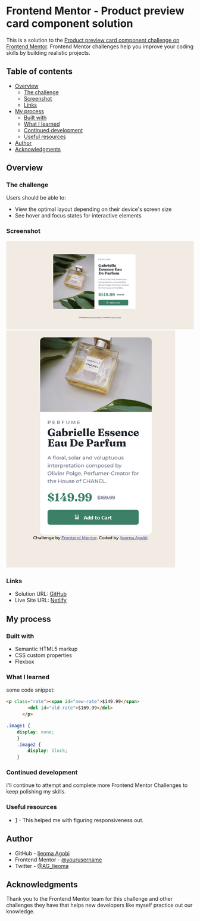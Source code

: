 # Frontend Mentor - Product preview card component solution

This is a solution to the [Product preview card component challenge on Frontend Mentor](https://www.frontendmentor.io/challenges/product-preview-card-component-GO7UmttRfa). Frontend Mentor challenges help you improve your coding skills by building realistic projects. 

## Table of contents

- [Overview](#overview)
  - [The challenge](#the-challenge)
  - [Screenshot](#screenshot)
  - [Links](#links)
- [My process](#my-process)
  - [Built with](#built-with)
  - [What I learned](#what-i-learned)
  - [Continued development](#continued-development)
  - [Useful resources](#useful-resources)
- [Author](#author)
- [Acknowledgments](#acknowledgments)


## Overview

### The challenge

Users should be able to:

- View the optimal layout depending on their device's screen size
- See hover and focus states for interactive elements

### Screenshot

![1](/images/Screenshot1.png)
![2](/images/Screenshot2.png)

### Links

- Solution URL: [GitHub](https://github.com/fremdie/product-preview-card)
- Live Site URL: [Netlify](https://splendorous-manatee-a5666c.netlify.app/)

## My process

### Built with

- Semantic HTML5 markup
- CSS custom properties
- Flexbox

### What I learned

some code snippet:
```html
<p class="rate"><span id="new-rate">$149.99</span>
        <del id="old-rate">$169.99</del>
      </p>
```

```css
.image1 {
    display: none;
    }
    .image2 {
        display: block;
    }
```


### Continued development

I'll continue to attempt and complete more Frontend Mentor Challenges to keep polishing my skills. 


### Useful resources

- [1](https://www.stackoverflow.com) - This helped me with figuring responsiveness out.

## Author

- GitHub - [Ijeoma Agobi](https://github.com/fremdie)
- Frontend Mentor - [@yourusername](https://www.frontendmentor.io/profile/fremdie)
- Twitter - [@AG_Ijeoma](https://www.twitter.com/AG_Ijeoma)


## Acknowledgments

Thank you to the Frontend Mentor team for this challenge and other challenges they have that helps new developers like myself practice out our knowledge.


